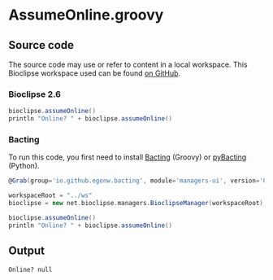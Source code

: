 # AssumeOnline.groovy
## Source code
The source code may use or refer to content in a local workspace. This
Bioclipse workspace used can be found
[on GitHub](https://github.com/bioclipse/bioclipse.scripting/tree/master/ws/).
### Bioclipse 2.6
```groovy
bioclipse.assumeOnline()
println "Online? " + bioclipse.assumeOnline()
```
### Bacting
To run this code, you first need to install
[Bacting](https://github.com/egonw/bacting) (Groovy) or
[pyBacting](https://pypi.org/project/pybacting/) (Python).
<br />
```groovy
@Grab(group='io.github.egonw.bacting', module='managers-ui', version='0.0.29')

workspaceRoot = "../ws"
bioclipse = new net.bioclipse.managers.BioclipseManager(workspaceRoot);

bioclipse.assumeOnline()
println "Online? " + bioclipse.assumeOnline()
```
## Output
```plain
Online? null
```
